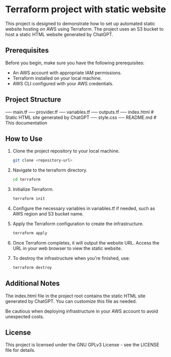 # Terraform project with static website

This project is designed to demonstrate how to set up automated static website hosting on AWS using Terraform. The project uses an S3 bucket to host a static HTML website generated by ChatGPT.

## Prerequisites

Before you begin, make sure you have the following prerequisites:

- An AWS account with appropriate IAM permissions.
- Terraform installed on your local machine.
- AWS CLI configured with your AWS credentials.

## Project Structure

── main.tf
── provider.tf
── variables.tf
── outputs.tf
── index.html # Static HTML site generated by ChatGPT
── style.css
── README.md # This documentation

## How to Use

1. Clone the project repository to your local machine.

   ```bash
   git clone <repository-url>
   
2. Navigate to the terraform directory.
   
   ```bash
   cd terraform

3. Initialize Terraform.

   ```bash
   terraform init

4. Configure the necessary variables in variables.tf if needed, such as AWS region and S3 bucket name.

5. Apply the Terraform configuration to create the infrastructure.

   ```bash
   terraform apply

6. Once Terraform completes, it will output the website URL. Access the URL in your web browser to view the static website.

7. To destroy the infrastructure when you're finished, use:

   ```bash
   terraform destroy

## Additional Notes

The index.html file in the project root contains the static HTML site generated by ChatGPT. You can customize this file as needed.

Be cautious when deploying infrastructure in your AWS account to avoid unexpected costs.

## License
This project is licensed under the GNU GPLv3 License - see the LICENSE file for details.
